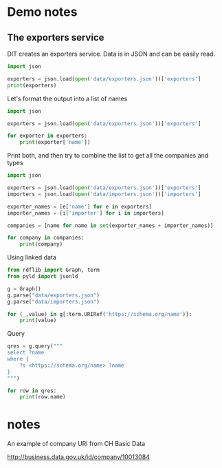 # Demo notes

## The exporters service

DIT creates an exporters service. Data is in JSON and can be easily read. 

```python
import json 

exporters = json.load(open('data/exporters.json'))['exporters']
print(exporters)
```

Let's format the output into a list of names

```python
import json 

exporters = json.load(open('data/exporters.json'))['exporters']

for exporter in exporters:
    print(exporter['name'])
```

Print both, and then try to combine the list to get all the companies and types

```python
import json 

exporters = json.load(open('data/exporters.json'))['exporters']
importers = json.load(open('data/importers.json'))['importers']

exporter_names = [e['name'] for e in exporters]
importer_names = [i['importer'] for i in importers]

companies = [name for name in set(exporter_names + importer_names)]

for company in companies:
    print(company)
```

Using linked data
```python
from rdflib import Graph, term
from pyld import jsonld

g = Graph()
g.parse("data/exporters.json")
g.parse("data/importers.json")

for (_,value) in g[:term.URIRef('https://schema.org/name')]:
    print(value)
```

Query
```python
qres = g.query("""
select ?name
where {
    ?s <https://schema.org/name> ?name 
}
""")

for row in qres:
    print(row.name)

```
# notes
An example of company URI from CH Basic Data

http://business.data.gov.uk/id/company/10013084




